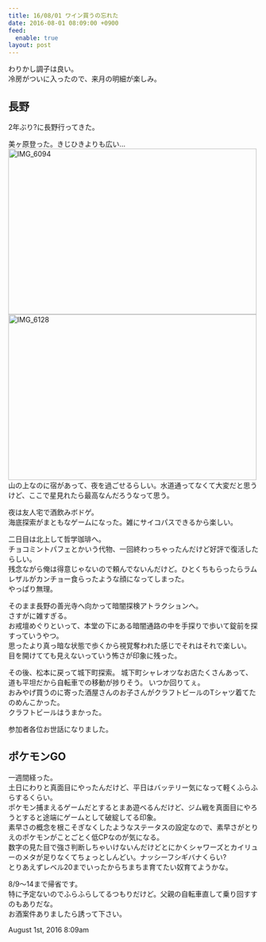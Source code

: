 ```yaml
---
title: 16/08/01 ワイン買うの忘れた
date: 2016-08-01 08:09:00 +0900
feed:
  enable: true
layout: post
---
```

<p>      わりかし調子は良い。<br>      冷房がついに入ったので、来月の明細が楽しみ。    </p>    <h2>長野</h2>    <p>2年ぶり?に長野行ってきた。</p>    <p>      美ヶ原登った。きじひきよりも広い…<br><a data-flickr-embed="true" href="https://www.flickr.com/photos/56290428@N06/28150309130/in/dateposted-public/" title="IMG_6094" target="_blank"><img src="https://c3.staticflickr.com/9/8394/28150309130_47b25a507d.jpg" width="500" height="333" alt="IMG_6094"></a>      <script async src="//embedr.flickr.com/assets/client-code.js" charset="utf-8"></script>      <br><a data-flickr-embed="true" href="https://www.flickr.com/photos/56290428@N06/28400711386/in/dateposted-public/" title="IMG_6128" target="_blank"><img src="https://c3.staticflickr.com/9/8698/28400711386_2ca6441bcc.jpg" width="500" height="333" alt="IMG_6128"></a>      <script async src="//embedr.flickr.com/assets/client-code.js" charset="utf-8"></script>      山の上なのに宿があって、夜を過ごせるらしい。水道通ってなくて大変だと思うけど、ここで星見れたら最高なんだろうなって思う。    </p>    <p>      夜は友人宅で酒飲みボドゲ。<br>      海底探索がまともなゲームになった。雑にサイコパスできるから楽しい。    </p>    <p>      二日目は北上して哲学珈琲へ。<br>      チョコミントパフェとかいう代物、一回終わっちゃったんだけど好評で復活したらしい。<br>      残念ながら俺は得意じゃないので頼んでないんだけど。ひとくちもらったらラムレザルがカンチョー食らったような顔になってしまった。<br>      やっぱり無理。    </p>    <p>      そのまま長野の善光寺へ向かって暗闇探検アトラクションへ。<br>      さすがに雑すぎる。<br>      お戒壇めぐりといって、本堂の下にある暗闇通路の中を手探りで歩いて錠前を探すっていうやつ。<br>      思ったより真っ暗な状態で歩くから視覚奪われた感じでそれはそれで楽しい。<br>      目を開けてても見えないっていう怖さが印象に残った。    </p>    <p>      その後、松本に戻って城下町探索。      城下町シャレオツなお店たくさんあって、道も平坦だから自転車での移動が捗りそう。      いつか回りてぇ。<br>      おみやげ買うのに寄った酒屋さんのお子さんがクラフトビールのTシャツ着てたのめんこかった。<br>      クラフトビールはうまかった。    </p>    <p>参加者各位お世話になりました。</p>    <h2>ポケモンGO</h2>    <p>      一週間経った。<br>      土日にわりと真面目にやったんだけど、平日はバッテリー気になって軽くふらふらするくらい。<br>      ポケモン捕まえるゲームだとするとまあ遊べるんだけど、ジム戦を真面目にやろうとすると途端にゲームとして破綻してる印象。<br>      素早さの概念を根こそぎなくしたようなステータスの設定なので、素早さがとりえのポケモンがことごとく低CPなのが気になる。<br>      数字の見た目で強さ判断しちゃいけないんだけどとにかくシャワーズとカイリューのメタが足りなくてちょっとしんどい。ナッシーフシギバナくらい?<br>      とりあえずレベル20までいったからちまちま育てたい奴育てようかな。    </p>    <p>      8/9〜14まで帰省です。<br>      特に予定ないのでふらふらしてるつもりだけど。父親の自転車直して乗り回すすのもありだな。<br>      お酒案件ありましたら誘って下さい。    </p>    <div id="footer">      <span id="timestamp"> August 1st, 2016 8:09am </span>    </div>
